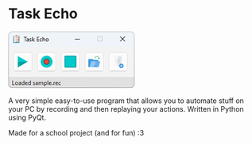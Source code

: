 
# Task Echo

[![program interface](./.github/program_interface.png)](#readme)

A very simple easy-to-use program that allows you to automate stuff on your PC by recording and then replaying your actions. Written in Python using PyQt.



Made for a school project (and for fun) :3
